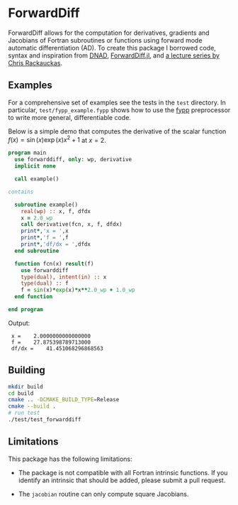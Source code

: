 # ForwardDiff

ForwardDiff allows for the computation for derivatives, gradients and Jacobians of Fortran subroutines or functions using forward mode automatic differentiation (AD). To create this package I borrowed code, syntax and inspiration from [DNAD](https://github.com/joddlehod/dnad), [ForwardDiff.jl](https://github.com/JuliaDiff/ForwardDiff.jl), and [a lecture series by Chris Rackauckas](https://book.sciml.ai/).

## Examples

For a comprehensive set of examples see the tests in the `test` directory. In particular, `test/fypp_example.fypp` shows how to use the [fypp](https://github.com/aradi/fypp) preprocessor to write more general, differentiable code.

Below is a simple demo that computes the derivative of the scalar function $f(x) = \sin(x)\exp(x)x^2 + 1$ at $x = 2$.

```fortran
program main
  use forwarddiff, only: wp, derivative
  implicit none

  call example()

contains

  subroutine example()
    real(wp) :: x, f, dfdx
    x = 2.0_wp
    call derivative(fcn, x, f, dfdx)
    print*,'x = ',x
    print*,'f = ',f
    print*,'df/dx = ',dfdx
  end subroutine

  function fcn(x) result(f)
    use forwarddiff
    type(dual), intent(in) :: x
    type(dual) :: f
    f = sin(x)*exp(x)*x**2.0_wp + 1.0_wp
  end function

end program 
```

Output:

```
 x =    2.0000000000000000     
 f =    27.875398789713000     
 df/dx =    41.451068296868563
```

## Building

```sh
mkdir build
cd build
cmake .. -DCMAKE_BUILD_TYPE=Release
cmake --build .
# run test
./test/test_forwarddiff
```

<!-- ## Sparse Jacobians

This package can take advantage of two types of common sparse Jacobians: banded, and block-banded. For banded Jacobians, the output array contains

$$J = 
\begin{bmatrix}
\frac{df_1}{dx_1} & \frac{df_1}{dx_2} & 0                 & 0                 & 0                 \\
\frac{df_2}{dx_1} & \frac{df_2}{dx_2} & \frac{df_2}{dx_3} & 0                 & 0                 \\
0                 & \frac{df_3}{dx_2} & \frac{df_3}{dx_3} & \frac{df_3}{dx_4} & 0                 \\
0                 & 0                 & \frac{df_4}{dx_3} & \frac{df_4}{dx_4} & \frac{df_4}{dx_5} \\
0                 & 0                 & 0                 & \frac{df_5}{dx_4} & \frac{df_5}{dx_5} \\
\end{bmatrix}
\xrightarrow{\text{sparse rep.}}
\begin{bmatrix}
0                 & \frac{df_1}{dx_2} & \frac{df_2}{dx_3} & \frac{df_3}{dx_4} & \frac{df_4}{dx_5} \\
\frac{df_1}{dx_1} & \frac{df_2}{dx_2} & \frac{df_3}{dx_3} & \frac{df_4}{dx_4} & \frac{df_5}{dx_5} \\
\frac{df_2}{dx_1} & \frac{df_3}{dx_2} & \frac{df_4}{dx_3} & \frac{df_5}{dx_4} & 0                 \\
\end{bmatrix}
$$ -->

## Limitations

This package has the following limitations:

- The package is not compatible with all Fortran intrinsic functions. If you identify an intrinsic that should be added, please submit a pull request.

- The `jacobian` routine can only compute square Jacobians.

